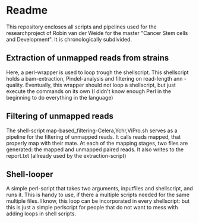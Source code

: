 Readme
====
This repository encloses all scripts and pipelines used for the researchproject of Robin van der Weide for the master "Cancer Stem cells and Development". It is chronologically subdivided.

Extraction of unmapped reads from strains
---
Here, a perl-wrapper is used to loop trough the shellscript. This shellscript holds a bam-extraction, Pindel-analysis and filtering on read-length ann -quality. Eventually, this wrapper should not loop a shellscript, but just execute the commands on its own (I didn't know enough Perl in the beginning to do everything in the language)

Filtering of unmapped reads
-----

The shell-script map-based_filtering-Celera,Ychr,ViPro.sh serves as a pipeline for the filtering of unmapped reads. It calls reads mapped, that properly map with their mate. At each of the mapping stages, two files are generated: the mapped and unmapped paired reads. It also writes to the report.txt (allready used by the extraction-script)

Shell-looper
-------
A simple perl-script that takes two arguments, inputfiles and shellscript, and runs it. This is handy to use, if there a multiple scripts needed for the same multiple files. I know, this loop can be incorporated in every shellscript: but this is just a simple perlscript for people that do not want to mess with adding loops in shell scripts.